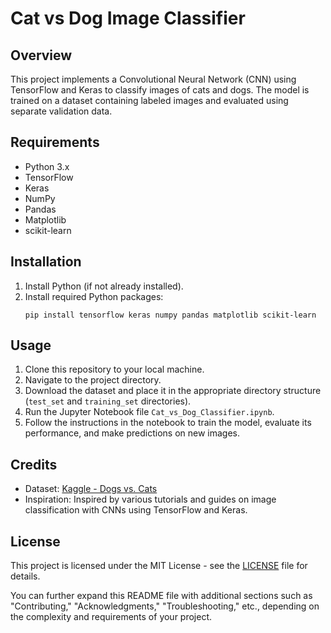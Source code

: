 # Cat vs Dog Image Classifier

## Overview
This project implements a Convolutional Neural Network (CNN) using TensorFlow and Keras to classify images of cats and dogs. The model is trained on a dataset containing labeled images and evaluated using separate validation data.

## Requirements
- Python 3.x
- TensorFlow
- Keras
- NumPy
- Pandas
- Matplotlib
- scikit-learn

## Installation
1. Install Python (if not already installed).
2. Install required Python packages:
   ```
   pip install tensorflow keras numpy pandas matplotlib scikit-learn
   ```

## Usage
1. Clone this repository to your local machine.
2. Navigate to the project directory.
3. Download the dataset and place it in the appropriate directory structure (`test_set` and `training_set` directories).
4. Run the Jupyter Notebook file `Cat_vs_Dog_Classifier.ipynb`.
5. Follow the instructions in the notebook to train the model, evaluate its performance, and make predictions on new images.

## Credits
- Dataset: [Kaggle - Dogs vs. Cats](https://www.kaggle.com/c/dogs-vs-cats)
- Inspiration: Inspired by various tutorials and guides on image classification with CNNs using TensorFlow and Keras.

## License
This project is licensed under the MIT License - see the [LICENSE](LICENSE) file for details.


You can further expand this README file with additional sections such as "Contributing," "Acknowledgments," "Troubleshooting," etc., depending on the complexity and requirements of your project.
